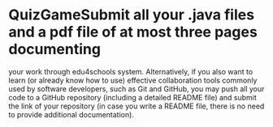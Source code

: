 # QuizGameSubmit all your .java files and a pdf file of at most three pages documenting
your work through edu4schools system.
Alternatively, if you also want to learn (or already know how to use) effective
collaboration tools commonly used by software developers, such as Git and
GitHub, you may push all your code to a GitHub repository (including a detailed
README file) and submit the link of your repository (in case you write
a README file, there is no need to provide additional documentation).
